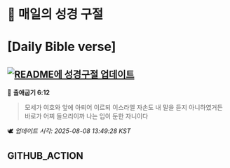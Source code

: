 # 🙏 매일의 성경 구절
# [Daily Bible verse]
## [![README에 성경구절 업데이트](https://github.com/DONGSUKA/first_test/actions/workflows/update-readme-bible.yml/badge.svg)](https://github.com/DONGSUKA/first_test/actions/workflows/update-readme-bible.yml)
<!-- START_BIBLE_VERSE -->
📖 **출애굽기 6:12**
> 모세가 여호와 앞에 아뢰어 이르되 이스라엘 자손도 내 말을 듣지 아니하였거든 바로가 어찌 들으리이까 나는 입이 둔한 자니이다

🕊️ _업데이트 시각: 2025-08-08 13:49:28 KST_
  <!-- END_BIBLE_VERSE -->
## GITHUB_ACTION
